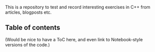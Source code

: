 This is a repository to test and record interesting exercises in C++ from articles, blogposts etc.

## Table of contents

(Would be nice to have a ToC here, and even link to Notebook-style versions of the code.)
